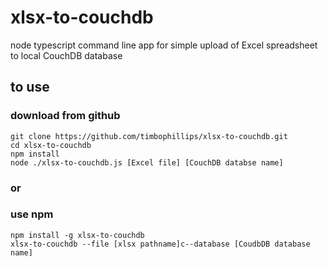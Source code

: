 # xlsx-to-couchdb
node typescript command line app for simple upload of Excel spreadsheet to local CouchDB database

## to use
### download from github
```
git clone https://github.com/timbophillips/xlsx-to-couchdb.git
cd xlsx-to-couchdb
npm install
node ./xlsx-to-couchdb.js [Excel file] [CouchDB databse name]
```
### or
### use npm
```
npm install -g xlsx-to-couchdb
xlsx-to-couchdb --file [xlsx pathname]c--database [CoudbDB database name]
```
